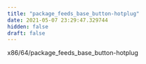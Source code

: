 ```yaml
---
title: "package_feeds_base_button-hotplug"
date: 2021-05-07 23:29:47.329744
hidden: false
draft: false
---
```


x86/64/package_feeds_base_button-hotplug

